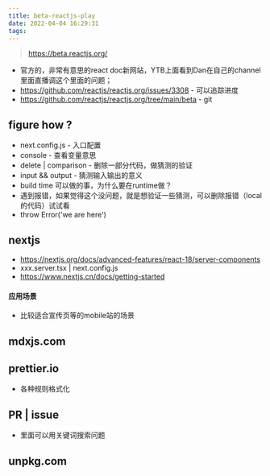```yaml
---
title: beta-reactjs-play
date: 2022-04-04 16:29:31
tags:
---
```

> https://beta.reactjs.org/

- 官方的，非常有意思的react doc新网站，YTB上面看到Dan在自己的channel里面直播调这个里面的问题；
- https://github.com/reactjs/reactjs.org/issues/3308 - 可以追踪进度
- https://github.com/reactjs/reactjs.org/tree/main/beta - git

## figure how ?
- next.config.js - 入口配置
- console - 查看变量意思
- delete | comparison - 删除一部分代码，做猜测的验证 
- input && output - 猜测输入输出的意义
- build time 可以做的事，为什么要在runtime做？
- 遇到报错，如果觉得这个没问题，就是想验证一些猜测，可以删除报错（local的代码）试试看
- throw Error('we are here')

## nextjs
- https://nextjs.org/docs/advanced-features/react-18/server-components
- xxx.server.tsx | next.config.js 
- https://www.nextjs.cn/docs/getting-started
#### 应用场景
- 比较适合宣传页等的mobile站的场景

## mdxjs.com

## prettier.io
- 各种规则格式化

## PR | issue
- 里面可以用关键词搜索问题

## unpkg.com
